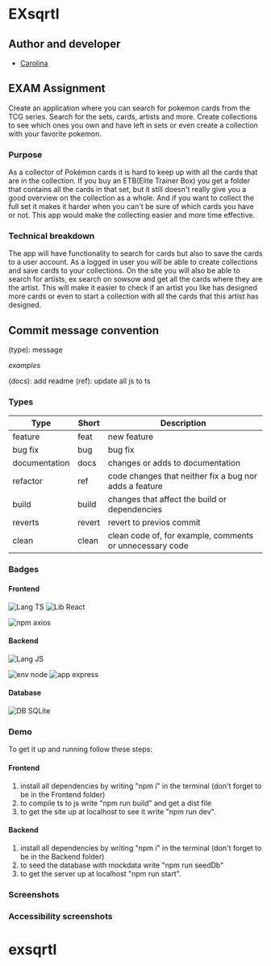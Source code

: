 # EXsqrtl

## Author and developer

- [Carolina](https://github.com/Carowa27)

## EXAM Assignment

Create an application where you can search for pokemon cards from the TCG series. Search for the sets, cards, artists and more. Create collections to see which ones you own and have left in sets or even create a collection with your favorite pokemon.

### Purpose

As a collector of Pokémon cards it is hard to keep up with all the cards that are in the collection. If you buy an ETB(Elite Trainer Box) you get a folder that contains all the cards in that set, but it still doesn't really give you a good overview on the collection as a whole. And if you want to collect the full set it makes it harder when you can't be sure of which cards you have or not. This app would make the collecting easier and more time effective.

### Technical breakdown

The app will have functionality to search for cards but also to save the cards to a user account. As a logged in user you will be able to create collections and save cards to your collections.
On the site you will also be able to search for artists, ex search on sowsow and get all the cards where they are the artist. This will make it easier to check if an artist you like has designed more cards or even to start a collection with all the cards that this artist has designed.

## Commit message convention

(type): message

_examples_

(docs): add readme (ref): update all js to ts

### Types

| Type          | Short  | Description                                              |
| ------------- | ------ | -------------------------------------------------------- |
| feature       | feat   | new feature                                              |
| bug fix       | bug    | bug fix                                                  |
| documentation | docs   | changes or adds to documentation                         |
| refactor      | ref    | code changes that neither fix a bug nor adds a feature   |
| build         | build  | changes that affect the build or dependencies            |
| reverts       | revert | revert to previos commit                                 |
| clean         | clean  | clean code of, for example, comments or unnecessary code |

### Badges

#### Frontend

![Lang TS](https://img.shields.io/badge/lang-TS-007acc) ![Lib React](https://img.shields.io/badge/lib-React-61DBFB)

![npm axios](https://img.shields.io/badge/npm-axios-9846A9)

#### Backend

![Lang JS](https://img.shields.io/badge/lang-JS-e8d44d)

![env node](https://img.shields.io/badge/env-node-68A063) ![app express](https://img.shields.io/badge/app-express-F0DB4F)

#### Database

![DB SQLite](https://img.shields.io/badge/DB-SQLite-003a55)

### Demo

To get it up and running follow these steps:

#### Frontend

1. install all dependencies by writing "npm i" in the terminal (don't forget to be in the Frontend folder)
2. to compile ts to js write "npm run build" and get a dist file
3. to get the site up at localhost to see it write "npm run dev".

#### Backend

1. install all dependencies by writing "npm i" in the terminal (don't forget to be in the Backend folder)
2. to seed the database with mockdata write "npm run seedDb"
3. to get the server up at localhost "npm run start".

### Screenshots

### Accessibility screenshots
# exsqrtl
